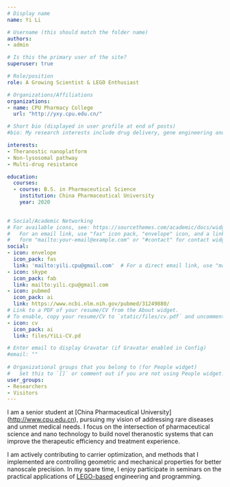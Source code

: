 ```yaml
---
# Display name
name: Yi Li

# Username (this should match the folder name)
authors:
- admin

# Is this the primary user of the site?
superuser: true

# Role/position
role: A Growing Scientist & LEGO Enthusiast 

# Organizations/Affiliations
organizations:
- name: CPU Pharmacy College
  url: "http://yxy.cpu.edu.cn/"

# Short bio (displayed in user profile at end of posts)
#bio: My research interests include drug delivery, gene engineering and tumor pharmacology.

interests:
- Theranostic nanoplatform
- Non-lysosomal pathway
- Multi-drug resistance

education:
  courses:
  - course: B.S. in Pharmaceutical Science
    institution: China Pharmaceutical University
    year: 2020
    

# Social/Academic Networking
# For available icons, see: https://sourcethemes.com/academic/docs/widgets/#icons
#   For an email link, use "fas" icon pack, "envelope" icon, and a link in the
#   form "mailto:your-email@example.com" or "#contact" for contact widget.
social:
- icon: envelope
  icon_pack: fas
  link: 'mailto:yili.cpu@gmail.com'  # For a direct email link, use "mailto:test@example.org".
- icon: skype
  icon_pack: fab
  link: mailto:yili.cpu@gmail.com
- icon: pubmed
  icon_pack: ai
  link: https://www.ncbi.nlm.nih.gov/pubmed/31249880/
# Link to a PDF of your resume/CV from the About widget.
# To enable, copy your resume/CV to `static/files/cv.pdf` and uncomment the lines below.  
- icon: cv
  icon_pack: ai
  link: files/YiLi-CV.pd

# Enter email to display Gravatar (if Gravatar enabled in Config)
#email: ""
  
# Organizational groups that you belong to (for People widget)
#   Set this to `[]` or comment out if you are not using People widget.  
user_groups:
- Researchers
- Visitors
---
```


I am a senior student at [China Pharmaceutical University] (http://www.cpu.edu.cn), pursuing my vision of addressing rare diseases and unmet medical needs. I focus on the intersection of pharmaceutical science and nano technology to build novel theranostic systems that can improve the therapeutic efficiency and treatment experience.

I am actively contributing to carrier optimization, and methods that I implemented are controlling geometric and mechanical properties for better nanoscale precision. In my spare time, I enjoy participate in seminars on the practical applications of [LEGO-based](#slider) engineering and programming.
